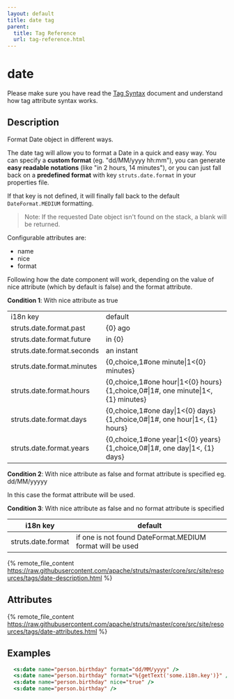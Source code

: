 ```yaml
---
layout: default
title: date tag
parent:
  title: Tag Reference
  url: tag-reference.html
---
```


# date

Please make sure you have read the [Tag Syntax](tag-syntax) document and understand how tag attribute syntax works.

## Description

Format Date object in different ways.

The date tag will allow you to format a Date in a quick and easy way. You can specify a **custom format** 
(eg. "dd/MM/yyyy hh:mm"), you can generate **easy readable notations** (like "in 2 hours, 14 minutes"), or you can just 
fall back on a **predefined format** with key `struts.date.format` in your properties file.

If that key is not defined, it will finally fall back to the default `DateFormat.MEDIUM` formatting.

> Note: If the requested Date object isn't found on the stack, a blank will be returned.

Configurable attributes are:
- name
- nice
- format

Following how the date component will work, depending on the value of nice attribute (which by default is false) 
and the format attribute.

**Condition 1**: With nice attribute as true

<table>
  <tr>
     <td>i18n key</td>
     <td>default</td>
  </tr>
  <tr>
     <td>struts.date.format.past</td>
     <td>{0} ago</td>
  </tr>
  <tr>
     <td>struts.date.format.future</td>
     <td>in {0}</td>
  </tr>
  <tr>
     <td>struts.date.format.seconds</td>
     <td>an instant</td>
  </tr>
  <tr>
     <td>struts.date.format.minutes</td>
     <td>{0,choice,1#one minute|1<{0} minutes}</td>
  </tr>
  <tr>
     <td>struts.date.format.hours</td>
     <td>{0,choice,1#one hour|1<{0} hours}{1,choice,0#|1#, one minute|1<, {1} minutes}</td>
  </tr>
  <tr>
     <td>struts.date.format.days</td>
     <td>{0,choice,1#one day|1<{0} days}{1,choice,0#|1#, one hour|1<, {1} hours}</td>
  </tr>
  <tr>
     <td>struts.date.format.years</td>
     <td>{0,choice,1#one year|1<{0} years}{1,choice,0#|1#, one day|1<, {1} days}</td>
  </tr>
</table>

**Condition 2**: With nice attribute as false and format attribute is specified eg. dd/MM/yyyyy

In this case the format attribute will be used.

**Condition 3**: With nice attribute as false and no format attribute is specified
 
|i18n key|default|
|--------|-------|
|struts.date.format|if one is not found DateFormat.MEDIUM format will be used|

{% remote_file_content https://raw.githubusercontent.com/apache/struts/master/core/src/site/resources/tags/date-description.html %}

## Attributes

{% remote_file_content https://raw.githubusercontent.com/apache/struts/master/core/src/site/resources/tags/date-attributes.html %}

## Examples

```jsp
  <s:date name="person.birthday" format="dd/MM/yyyy" />
  <s:date name="person.birthday" format="%{getText('some.i18n.key')}" />
  <s:date name="person.birthday" nice="true" />
  <s:date name="person.birthday" />
```
